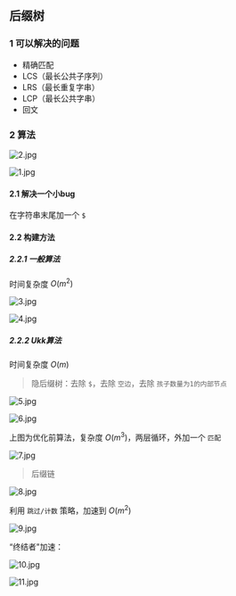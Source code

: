 ## 后缀树

### 1 可以解决的问题

- 精确匹配
- LCS（最长公共子序列）
- LRS（最长重复字串）
- LCP（最长公共字串）
- 回文

### 2 算法

![2.jpg](./images/suffix_tree/2.jpg)

![1.jpg](./images/suffix_tree/1.jpg)

#### 2.1 解决一个小bug

在字符串末尾加一个 `$`

#### 2.2 构建方法

##### 2.2.1 一般算法

时间复杂度 $O(m^2)$

![3.jpg](./images/suffix_tree/3.jpg)

![4.jpg](./images/suffix_tree/4.jpg)

##### 2.2.2 Ukk算法

时间复杂度 $O(m)$

> 隐后缀树：去除 `$`，去除 `空边`，去除 `孩子数量为1的内部节点`

![5.jpg](./images/suffix_tree/5.jpg)

![6.jpg](./images/suffix_tree/6.jpg)

上图为优化前算法，复杂度 $O(m^3)$，两层循环，外加一个 `匹配`

![7.jpg](./images/suffix_tree/7.jpg)

> 后缀链

![8.jpg](./images/suffix_tree/8.jpg)

利用 `跳过/计数` 策略，加速到 $O(m^2)$

![9.jpg](./images/suffix_tree/9.jpg)

“终结者"加速：

![10.jpg](./images/suffix_tree/10.jpg)

![11.jpg](./images/suffix_tree/11.jpg)
